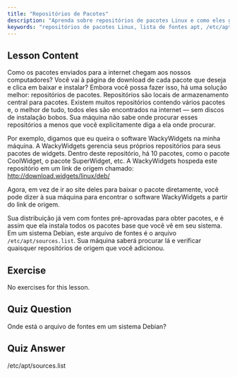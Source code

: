 ```yaml
---
title: "Repositórios de Pacotes"
description: "Aprenda sobre repositórios de pacotes Linux e como eles gerenciam software. Descubra como encontrar e adicionar fontes de pacotes como /etc/apt/sources.list para fácil instalação."
keywords: "repositórios de pacotes Linux, lista de fontes apt, /etc/apt/sources.list, pacotes Linux, Linux para iniciantes, tutorial de Linux, gerenciamento de pacotes"
---
```


## Lesson Content

Como os pacotes enviados para a internet chegam aos nossos computadores? Você vai à página de download de cada pacote que deseja e clica em baixar e instalar? Embora você possa fazer isso, há uma solução melhor: repositórios de pacotes. Repositórios são locais de armazenamento central para pacotes. Existem muitos repositórios contendo vários pacotes e, o melhor de tudo, todos eles são encontrados na internet — sem discos de instalação bobos. Sua máquina não sabe onde procurar esses repositórios a menos que você explicitamente diga a ela onde procurar.

Por exemplo, digamos que eu queira o software WackyWidgets na minha máquina. A WackyWidgets gerencia seus próprios repositórios para seus pacotes de widgets. Dentro deste repositório, há 10 pacotes, como o pacote CoolWidget, o pacote SuperWidget, etc. A WackyWidgets hospeda este repositório em um link de origem chamado: <http://download.widgets/linux/deb/>

Agora, em vez de ir ao site deles para baixar o pacote diretamente, você pode dizer à sua máquina para encontrar o software WackyWidgets a partir do link de origem.

Sua distribuição já vem com fontes pré-aprovadas para obter pacotes, e é assim que ela instala todos os pacotes base que você vê em seu sistema. Em um sistema Debian, este arquivo de fontes é o arquivo `/etc/apt/sources.list`. Sua máquina saberá procurar lá e verificar quaisquer repositórios de origem que você adicionou.

## Exercise

No exercises for this lesson.

## Quiz Question

Onde está o arquivo de fontes em um sistema Debian?

## Quiz Answer

/etc/apt/sources.list
